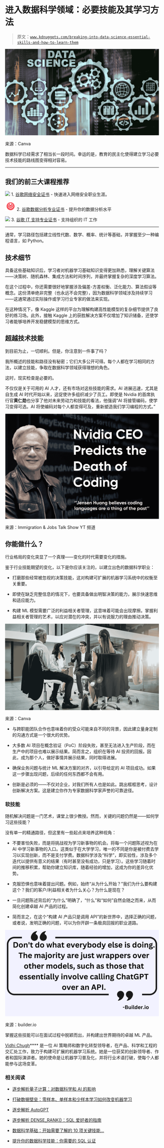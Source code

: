 # 进入数据科学领域：必要技能及其学习方法

> 原文：[`www.kdnuggets.com/breaking-into-data-science-essential-skills-and-how-to-learn-them`](https://www.kdnuggets.com/breaking-into-data-science-essential-skills-and-how-to-learn-them)

![进入数据科学领域：必要技能及其学习方法](img/3fd98eb09f7f976f2d139729a5d3e1e0.png)

来源：Canva

数据科学已经需求了相当长一段时间。幸运的是，教育的民主化使得建立学习必要技术技能的路线图变得相对容易。

* * *

## 我们的前三大课程推荐

![](img/0244c01ba9267c002ef39d4907e0b8fb.png) 1\. [谷歌网络安全证书](https://www.kdnuggets.com/google-cybersecurity) - 快速进入网络安全职业生涯。

![](img/e225c49c3c91745821c8c0368bf04711.png) 2\. [谷歌数据分析专业证书](https://www.kdnuggets.com/google-data-analytics) - 提升你的数据分析水平

![](img/0244c01ba9267c002ef39d4907e0b8fb.png) 3\. [谷歌 IT 支持专业证书](https://www.kdnuggets.com/google-itsupport) - 支持组织的 IT 工作

* * *

通常，学习路径包括建立线性代数、数学、概率、统计等基础，并掌握至少一种编程语言，如 Python。

## 技术细节

具备这些基础知识后，学习者对机器学习基础知识变得更加熟悉，理解关键算法——决策树、随机森林、集成方法和时间序列，并最终掌握复杂的深度学习算法。

在这个过程中，你还需要很好地掌握涉及偏差-方差权衡、泛化能力、算法假设等概念。这份清单绝非完整（也永远不会完整），因为数据科学领域涉及持续学习——这通常通过实际操作或学习行业专家的做法来实现。

在这种情况下，像 Kaggle 这样的平台为理解构建高性能模型的复杂细节提供了良好的练习场。此外，接触 Kaggle 上的获胜解决方案不仅增加了知识储备，还使学习者能够培养开发稳健模型的思维方式。

## 超越技术技能

到目前为止，一切顺利。但是，你注意到一件事了吗？

我所概述的技能和路径没有秘密；它们大多公开可得。每个人都在学习相同的方法，以建立技能，争取在数据科学领域获得理想的角色。

这时，现实检查是必要的。

不仅仅是关于可用的 AI 人才，还有市场对这些技能的需求。AI 进展迅速，尤其是自生成 AI 时代开始以来，这促使许多组织减少了员工。即使是 Nvidia 的首席执行官**黄仁勋**也分享了他对未来劳动力和技能的看法，他强调“AI 将接管编码，使学习变得可选。AI 将使编码对每个人都变得可及，重新塑造我们学习编程的方式。”

![Nvidia 的首席执行官，黄仁勋预测编码的终结](img/5ae6d0c73cc516b34eacacff8342d914.png)

来源：Immigration & Jobs Talk Show YT 频道

## 你能做什么？

行业格局的变化突显了一个真理——变化的时代需要变化的措施。

鉴于行业技能期望的变化，以下是你应该关注的，以建立出色的数据科学职业：

+   打磨那些经常被忽视的决策技能，这对构建可扩展的机器学习系统中的权衡至关重要。

+   即使在缺乏完整信息的情况下，也要具备做出明智决策的能力，展示快速思维和适应能力。

+   构建 ML 模型需要广泛的利益相关者管理，这意味着可能会出现摩擦。掌握利益相关者管理的艺术，以应对潜在的冲突，并以有说服力的理由推动决策。

![数据科学家与跨职能团队合作](img/31b758df108f61715eb1c31d8caf0180.png)

来源：Canva

+   与跨职能团队合作也意味着你的受众可能来自不同的背景，因此建立量身定制的沟通方式是一个很大的优势。

+   大多数 AI 项目在概念验证（PoC）阶段失败，甚至无法进入生产阶段，而在生产中的项目也难以展示结果。简而言之，组织在等待 AI 投资的回报。因此，成为那个人，做好事情并展示结果，同时取得进展。

+   确保业务问题与统计 ML 解决方案的对齐，以引导给定的 AI 项目成功。如果这一步骤出现问题，后续的任何东西都不会有用。

+   创新是必须的——不仅对企业，对我们所有人也是如此。跳出框框思考，设计创新解决方案。这是建立你作为专家数据科学家声誉的可靠途径。

### 软技能

随机解决问题是一门艺术，课堂上很少教授。然而，关键的问题仍然是——如何学习这些技能？

没有单一的精通路径，但这里有一些起点来培养这种视角：

+   不要害怕失败，而是将挑战视为学习新事物的机会。将每一个问题陈述视为在 AI 中学习新事物的入口。这类似于在大学学习，唯一的不同是你是被付费去学习以实现创新，而不是支付学费。数据科学涉及“科学”，即实验性，涉及多个迭代以提供有意义的结果（有时甚至没有成功，只是学习）。这些学习随着时间的推移积累，帮助你建立知识库，随着经验的增加，这成为你的差异化优势。

+   克服恐惧也意味着提出问题。例如，始终“从为什么开始？”我们为什么要构建这个？我们的客户/利益相关者为什么关心？为什么是现在？

+   一旦问题陈述背后的“为什么”明确了，“什么”和“如何”自然会随之而来，从而简化创建卓越 AI 产品的过程。

+   简而言之，在这个“构建 AI 产品只是调用 API”的新世界中，选择正确的问题，或者说，发明正确的问题，可以为你开辟一条极具回报的职业道路。

![构建 AI 产品已经只剩下调用 API](img/a146a6b69ad8b1b1df11b5db24d406b3.png)

来源：builder.io

掌握这些技能可以在面试过程中脱颖而出，并构建出世界期待的卓越 ML 产品。

**[](https://vidhi-chugh.medium.com/)**[Vidhi Chugh](https://vidhi-chugh.medium.com/)**** 是一位 AI 策略师和数字化转型领导者，在产品、科学和工程的交汇处工作，致力于构建可扩展的机器学习系统。她是一位获奖的创新领导者、作者和国际演讲者。她的使命是让机器学习普及化，并将行业术语打破，使每个人都能参与这场变革。

### 相关阅读

+   [逐步解析量子计算：对数据科学和 AI 的影响](https://www.kdnuggets.com/breaking-down-quantum-computing-implications-for-data-science-and-ai)

+   [打破数据壁垒：零样本、单样本和少样本学习如何改变机器学习](https://www.kdnuggets.com/2023/08/breaking-data-barrier-zeroshot-oneshot-fewshot-learning-transforming-machine-learning.html)

+   [逐步解析 AutoGPT](https://www.kdnuggets.com/2023/05/breaking-autogpt.html)

+   [逐步解析 DENSE_RANK()：SQL 爱好者的指南](https://www.kdnuggets.com/breaking-down-denserank-a-step-by-step-guide-for-sql-enthusiasts)

+   [数据科学基础：开始需要了解的 10 项关键技能…](https://www.kdnuggets.com/2020/10/data-science-minimum-10-essential-skills.html)

+   [提升你的数据科学技能：你需要的 SQL 认证](https://www.kdnuggets.com/boost-your-data-science-skills-the-essential-sql-certifications-you-need)
